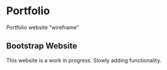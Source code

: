 # Portfolio
Portfolio website "wireframe"

## Bootstrap Website
This website is a work in progress. Slowly adding functionality.
